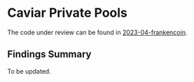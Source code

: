 # Caviar Private Pools
The code under review can be found in [2023-04-frankencoin](https://github.com/code-423n4/2023-04-frankencoin).

## Findings Summary

To be updated.